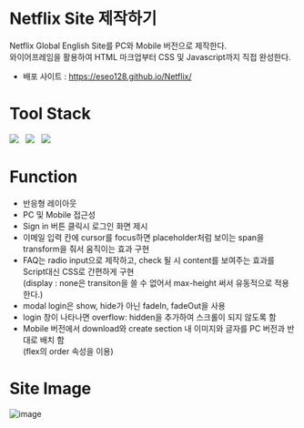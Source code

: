 # Netflix Site 제작하기
Netflix Global English Site를 PC와 Mobile 버전으로 제작한다.<br>
와이어프레임을 활용하여 HTML 마크업부터 CSS 및 Javascript까지 직접 완성한다.
- 배포 사이트 : https://eseo128.github.io/Netflix/
 
# Tool Stack
<p>
    <img src="https://img.shields.io/badge/JavaScript-F7DF1E?style=flat&logo=JavaScript&logoColor=black"/>&nbsp;&nbsp;
    <img src="https://img.shields.io/badge/HTML-E34F26?style=flat&logo=HTML5&logoColor=white"/>&nbsp;&nbsp;
    <img src="https://img.shields.io/badge/CSS-1572B6?style=flat&logo=CSS3&logoColor=white"/>&nbsp;&nbsp;

# Function
- 반응형 레이아웃
- PC 및 Mobile 접근성
- Sign in 버튼 클릭시 로그인 화면 제시
- 이메일 입력 칸에 cursor를 focus하면 placeholder처럼 보이는 span을 transform을 줘서 움직이는 효과 구현
- FAQ는 radio input으로 제작하고, check 될 시 content를 보여주는 효과를 Script대신 CSS로 간편하게 구현
  <br>(display : none은 transiton을 쓸 수 없어서 max-height 써서 유동적으로 적용한다.)
- modal login은 show, hide가 아닌 fadeIn, fadeOut을 사용
- login 창이 나타나면 overflow: hidden을 추가하여 스크롤이 되지 않도록 함
- Mobile 버전에서 download와 create section 내 이미지와 글자를 PC 버전과 반대로 배치 함 <br>(flex의 order 속성을 이용)

# Site Image
 
![image](https://user-images.githubusercontent.com/34049770/128049985-3c3ae667-fc53-4cf9-b80f-eac7643a9ca1.png)

